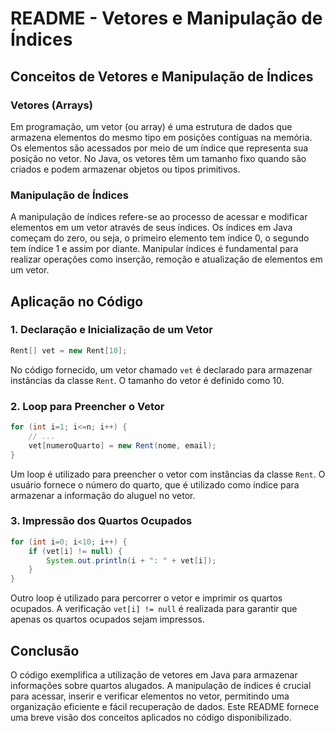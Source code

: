 # README - Vetores e Manipulação de Índices

## Conceitos de Vetores e Manipulação de Índices

### Vetores (Arrays)
Em programação, um vetor (ou array) é uma estrutura de dados que armazena elementos do mesmo tipo em posições contíguas na memória. Os elementos são acessados por meio de um índice que representa sua posição no vetor. No Java, os vetores têm um tamanho fixo quando são criados e podem armazenar objetos ou tipos primitivos.

### Manipulação de Índices
A manipulação de índices refere-se ao processo de acessar e modificar elementos em um vetor através de seus índices. Os índices em Java começam do zero, ou seja, o primeiro elemento tem índice 0, o segundo tem índice 1 e assim por diante. Manipular índices é fundamental para realizar operações como inserção, remoção e atualização de elementos em um vetor.

## Aplicação no Código

### 1. Declaração e Inicialização de um Vetor
```java
Rent[] vet = new Rent[10];
```
No código fornecido, um vetor chamado `vet` é declarado para armazenar instâncias da classe `Rent`. O tamanho do vetor é definido como 10.

### 2. Loop para Preencher o Vetor
```java
for (int i=1; i<=n; i++) {
    // ...
    vet[numeroQuarto] = new Rent(nome, email);
}
```
Um loop é utilizado para preencher o vetor com instâncias da classe `Rent`. O usuário fornece o número do quarto, que é utilizado como índice para armazenar a informação do aluguel no vetor.

### 3. Impressão dos Quartos Ocupados
```java
for (int i=0; i<10; i++) {
    if (vet[i] != null) {
        System.out.println(i + ": " + vet[i]);
    }
}
```
Outro loop é utilizado para percorrer o vetor e imprimir os quartos ocupados. A verificação `vet[i] != null` é realizada para garantir que apenas os quartos ocupados sejam impressos.

## Conclusão
O código exemplifica a utilização de vetores em Java para armazenar informações sobre quartos alugados. A manipulação de índices é crucial para acessar, inserir e verificar elementos no vetor, permitindo uma organização eficiente e fácil recuperação de dados. Este README fornece uma breve visão dos conceitos aplicados no código disponibilizado.
